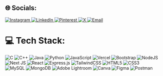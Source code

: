 
## 🌐 Socials:
<p align="left">
  <a href="https://instagram.com/evitabarboza" target="_blank" rel="noreferrer">
    <img src="https://img.shields.io/badge/Instagram-%23E4405F.svg?style=for-the-badge&logo=Instagram&logoColor=white" alt="Instagram" />
  </a>
  <a href="https://linkedin.com/in/evitabarboza" target="_blank" rel="noreferrer">
    <img src="https://img.shields.io/badge/LinkedIn-%230077B5.svg?style=for-the-badge&logo=LinkedIn&logoColor=white" alt="LinkedIn" />
  </a>
  <a href="https://pinterest.com/evitabarboza" target="_blank" rel="noreferrer">
    <img src="https://img.shields.io/badge/Pinterest-%23E60023.svg?style=for-the-badge&logo=Pinterest&logoColor=white" alt="Pinterest" />
  </a>
  <a href="https://x.com/barbozaevita" target="_blank" rel="noreferrer">
    <img src="https://img.shields.io/badge/X-black.svg?style=for-the-badge&logo=X&logoColor=white" alt="X" />
  </a>
  <a href="mailto:evitabarboza195@gmail.com" target="_blank" rel="noreferrer">
    <img src="https://img.shields.io/badge/Email-D14836?style=for-the-badge&logo=gmail&logoColor=white" alt="Email" />
  </a>
</p>

# 💻 Tech Stack:
![C](https://img.shields.io/badge/c-%2300599C.svg?style=for-the-badge&logo=c&logoColor=white&height=20) 
![C++](https://img.shields.io/badge/c++-%2300599C.svg?style=for-the-badge&logo=c%2B%2B&logoColor=white&height=20) 
![Java](https://img.shields.io/badge/java-%23ED8B00.svg?style=for-the-badge&logo=openjdk&logoColor=white&height=20) 
![Python](https://img.shields.io/badge/python-3670A0?style=for-the-badge&logo=python&logoColor=ffdd54&height=20) 
![JavaScript](https://img.shields.io/badge/javascript-%23323330.svg?style=for-the-badge&logo=javascript&logoColor=%23F7DF1E&height=20) 
![Vercel](https://img.shields.io/badge/vercel-%23000000.svg?style=for-the-badge&logo=vercel&logoColor=white&height=20) 
![Bootstrap](https://img.shields.io/badge/bootstrap-%238511FA.svg?style=for-the-badge&logo=bootstrap&logoColor=white&height=20) 
![NodeJS](https://img.shields.io/badge/node.js-6DA55F?style=for-the-badge&logo=node.js&logoColor=white&height=20) 
![Next JS](https://img.shields.io/badge/Next-black?style=for-the-badge&logo=next.js&logoColor=white&height=20) 
![React](https://img.shields.io/badge/react-%2320232a.svg?style=for-the-badge&logo=react&logoColor=%2361DAFB&height=20) 
![Express.js](https://img.shields.io/badge/express.js-%23404d59.svg?style=for-the-badge&logo=express&logoColor=%2361DAFB&height=20) 
![TailwindCSS](https://img.shields.io/badge/tailwindcss-%2338B2AC.svg?style=for-the-badge&logo=tailwind-css&logoColor=white&height=20) 
![HTML5](https://img.shields.io/badge/html5-%23E34F26.svg?style=for-the-badge&logo=html5&logoColor=white&height=20) 
![CSS3](https://img.shields.io/badge/css3-%231572B6.svg?style=for-the-badge&logo=css3&logoColor=white&height=20) 
![MySQL](https://img.shields.io/badge/mysql-4479A1.svg?style=for-the-badge&logo=mysql&logoColor=white&height=20) 
![MongoDB](https://img.shields.io/badge/MongoDB-%234ea94b.svg?style=for-the-badge&logo=mongodb&logoColor=white&height=20) 
![Adobe Lightroom](https://img.shields.io/badge/Adobe%20Lightroom-31A8FF.svg?style=for-the-badge&logo=Adobe%20Lightroom&logoColor=white&height=20) 
![Canva](https://img.shields.io/badge/Canva-%2300C4CC.svg?style=for-the-badge&logo=Canva&logoColor=white&height=20) 
![Figma](https://img.shields.io/badge/figma-%23F24E1E.svg?style=for-the-badge&logo=figma&logoColor=white&height=20) 
![Postman](https://img.shields.io/badge/Postman-FF6C37?style=for-the-badge&logo=postman&logoColor=white&height=20)


